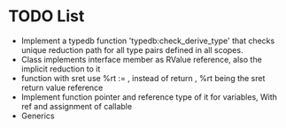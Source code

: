 # TODO List

 * Implement a typedb function 'typedb:check_derive_type' that checks unique reduction path for all type pairs defined in all scopes.
 * Class implements interface member as RValue reference, also the implicit reduction to it
 * function with sret use %rt := <return value>, instead of return <return value>, %rt being the sret return value reference
 * Implement function pointer and reference type of it for variables, With ref and assignment of callable
 * Generics
 



